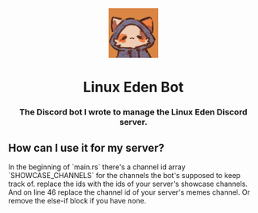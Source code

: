 <div align="center">
    <img src="./assets/rhbot.png" width=100, height=100 />
</div>

<h1 align='center'> Linux Eden Bot </h1>

<p align="center">
    <h3 align="center"> The Discord bot I wrote to manage the Linux Eden Discord server. </h3>
</p>


<h2> How can I use it for my server? </h2>
<p>
    In the beginning of `main.rs` there's a channel id array `SHOWCASE_CHANNELS` for the channels the bot's supposed to keep track of.
replace the ids with the ids of your server's showcase channels. <br>
    And on line 46 replace the channel id of your server's memes channel. Or remove the else-if block if you have none.
</p>
